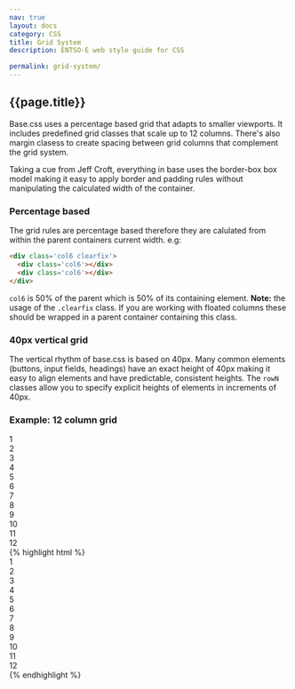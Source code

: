 ```yaml
---
nav: true
layout: docs
category: CSS
title: Grid System
description: ENTSO-E web style guide for CSS

permalink: grid-system/
---
```

## {{page.title}}

Base.css uses a percentage based grid that adapts to smaller viewports. It includes predefined grid classes that scale up to 12 columns. There's also margin clasess to create spacing between grid columns that complement the grid system.

Taking a cue from Jeff Croft, everything in base uses the border-box box model making it easy to apply border and padding rules without manipulating the calculated width of the container.

### Percentage based

The grid rules are percentage based therefore they are calulated from within the parent containers current width. e.g:

```html
<div class='col6 clearfix'>
  <div class='col6'></div>
  <div class='col6'></div>
</div>
```

`col6` is 50% of the parent which is 50% of its containing element. __Note:__ the usage of the `.clearfix` class. If you are working with floated columns these should be wrapped in a parent container containing this class.

### 40px vertical grid

The vertical rhythm of base.css is based on 40px. Many common elements (buttons, input fields, headings) have an exact height of 40px making it easy to align elements and have predictable, consistent heights. The `rowN` classes allow you to specify explicit heights of elements in increments of 40px.

### Example: 12 column grid
<div class="exhibit">
  <div class="exhibit__content">
    <div class='clearfix prose'>
      <div class='col1 center keyline-right'>1</div>
      <div class='col1 center keyline-right'>2</div>
      <div class='col1 center keyline-right'>3</div>
      <div class='col1 center keyline-right'>4</div>
      <div class='col1 center keyline-right'>5</div>
      <div class='col1 center keyline-right'>6</div>
      <div class='col1 center keyline-right'>7</div>
      <div class='col1 center keyline-right'>8</div>
      <div class='col1 center keyline-right'>9</div>
      <div class='col1 center keyline-right'>10</div>
      <div class='col1 center keyline-right'>11</div>
      <div class='col1 center'>12</div>
    </div>
  </div>
  <div class="exhibit__caption">
  {% highlight html %}
    <div class='clearfix prose'>
      <div class='col1 center keyline-right'>1</div>
      <div class='col1 center keyline-right'>2</div>
      <div class='col1 center keyline-right'>3</div>
      <div class='col1 center keyline-right'>4</div>
      <div class='col1 center keyline-right'>5</div>
      <div class='col1 center keyline-right'>6</div>
      <div class='col1 center keyline-right'>7</div>
      <div class='col1 center keyline-right'>8</div>
      <div class='col1 center keyline-right'>9</div>
      <div class='col1 center keyline-right'>10</div>
      <div class='col1 center keyline-right'>11</div>
      <div class='col1 center'>12</div>
    </div>
  {% endhighlight %}
  </div>
</div>
